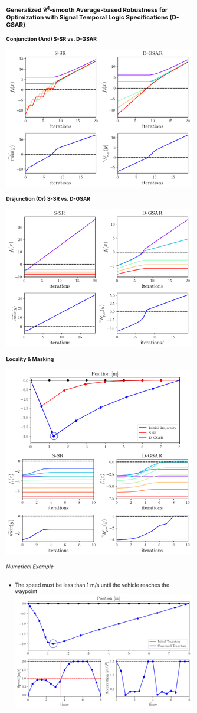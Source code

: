 ### Generalized $\mathcal{C}^1$-smooth Average-based Robustness for Optimization with Signal Temporal Logic Specifications (D-GSAR)

#### Conjunction (And) S-SR vs. D-GSAR
![](and_ssr_dgsar.png)

#### Disjunction (Or) S-SR vs. D-GSAR
![](or_ssr_dgsar.png)

#### Locality & Masking
![](locality_masking.png)

###### Numerical Example
  - The speed must be less than 1 m/s until the vehicle reaches the waypoint
![](Num_sim.png)